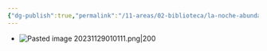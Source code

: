 ```yaml
---
{"dg-publish":true,"permalink":"/11-areas/02-biblioteca/la-noche-abundante/","noteIcon":""}
---
```


-  ![Pasted image 20231129010111.png|200](/img/user/02%20Image/Pasted%20image%2020231129010111.png)